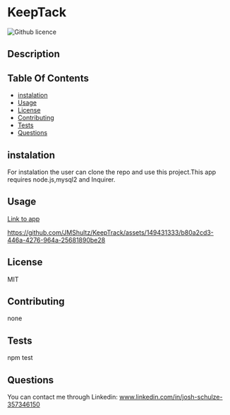 # KeepTack
 ![Github licence](http://img.shields.io/badge/license-MIT-blue.svg)
  ## Description
  

  ## Table Of Contents
  * [instalation](#instalation)
  * [Usage](#Usage)
  * [License](#License)
  * [Contributing](#Contributing)
  * [Tests](#Tests)
  * [Questions](#Questions)

  ## instalation
  For instalation the user can clone the repo and use this project.This app requires node.js,mysql2 and Inquirer.
  
  
  ## Usage

  [Link to app]( https://easynotes-9190f6d849c6.herokuapp.com/)

 
  

https://github.com/JMShultz/KeepTrack/assets/149431333/b80a2cd3-446a-4276-964a-25681890be28


  
  ## License
  MIT
  
  ## Contributing
  none
  
  
  ## Tests
  npm test
  
  ## Questions
  You can contact me through Linkedin: www.linkedin.com/in/josh-schulze-357346150
  
    
